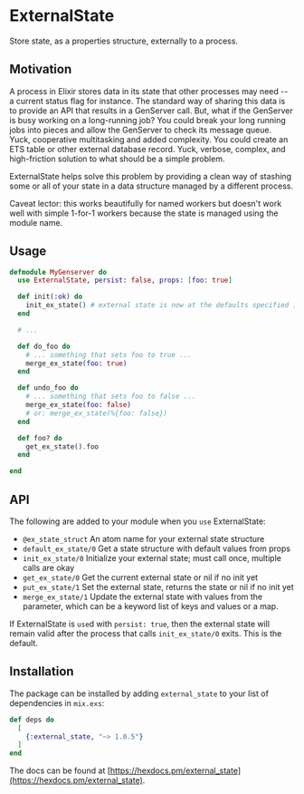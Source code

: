 # ExternalState

Store state, as a properties structure, externally to a process.

## Motivation

A process in Elixir stores data in its state that other processes may need -- a
current status flag for instance. The standard way of sharing this data is to
provide an API that results in a GenServer call. But, what if the GenServer
is busy working on a long-running job? You could break your long running jobs
into pieces and allow the GenServer to check its message queue. Yuck,
cooperative multitasking and added complexity. You could create an ETS table or
other external database record. Yuck, verbose, complex, and high-friction solution
to what should be a simple problem.

ExternalState helps solve this problem by providing a clean way of stashing
some or all of your state in a data structure managed by a different process.

Caveat lector: this works beautifully for named workers but doesn't work well
with simple 1-for-1 workers because the state is managed using the module name.

## Usage
```elixir
defmodule MyGenserver do
  use ExternalState, persist: false, props: [foo: true]

  def init(:ok) do
    init_ex_state() # external state is now at the defaults specified in use
  end

  # ...

  def do_foo do
    # ... something that sets foo to true ...
    merge_ex_state(foo: true)
  end

  def undo_foo do
    # ... something that sets foo to false ...
    merge_ex_state(foo: false)
    # or: merge_ex_state(%{foo: false})
  end

  def foo? do
    get_ex_state().foo
  end

end
```

## API
The following are added to your module when you `use` ExternalState:

- `@ex_state_struct` An atom name for your external state structure
- `default_ex_state/0` Get a state structure with default values from props
- `init_ex_state/0` Initialize your external state; must call once, multiple calls are okay
- `get_ex_state/0` Get the current external state or nil if no init yet
- `put_ex_state/1` Set the external state, returns the state or nil if no init yet
- `merge_ex_state/1` Update the external state with values from the
  parameter, which can be a keyword list of keys and values or a map.

If ExternalState is `use`d with `persist: true`, then the external state will
remain valid after the process that calls `init_ex_state/0` exits. This
is the default.

## Installation

The package can be installed by adding `external_state` to your list of
dependencies in `mix.exs`:

```elixir
def deps do
  [
    {:external_state, "~> 1.0.5"}
  ]
end
```

The docs can be found at [https://hexdocs.pm/external_state](https://hexdocs.pm/external_state).
